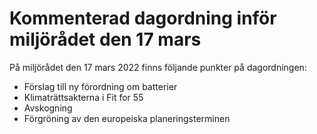 # Kommenterad dagordning inför miljörådet den 17 mars

På miljörådet den 17 mars 2022 finns följande punkter på dagordningen:

* Förslag till ny förordning om batterier
* Klimaträttsakterna i Fit for 55
* Avskogning
* Förgröning av den europeiska planeringsterminen
